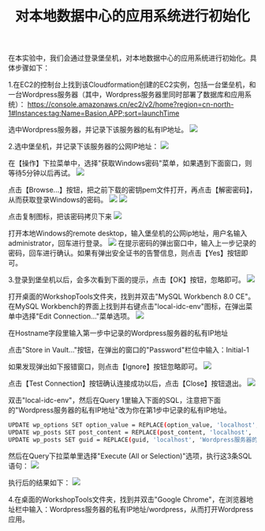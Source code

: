 ﻿---
title: "对本地数据中心的应用系统进行初始化"
chapter: false
weight: 22
---

在本实验中，我们会通过登录堡垒机，对本地数据中心的应用系统进行初始化。具体步骤如下：

1.在EC2的控制台上找到该Cloudformation创建的EC2实例，包括一台堡垒机，和一台Wordpress服务器（其中，Wordpress服务器里同时部署了数据库和应用系统）：
https://console.amazonaws.cn/ec2/v2/home?region=cn-north-1#Instances:tag:Name=Basion,APP;sort=launchTime

选中Wordpress服务器，并记录下该服务器的私有IP地址。
![](/images/CreateSourceEnv/getIDCWPIP.png)

2.选中堡垒机，并记录下该服务器的公网IP地址：
![](/images/CreateSourceEnv/getBastionIP.png)

在【操作】下拉菜单中，选择"获取Windows密码"菜单，如果遇到下面窗口，则等待5分钟以后再试。
![](/images/CreateSourceEnv/waitFourMins.png)

点击【Browse...】按钮，把之前下载的密钥pem文件打开，再点击【解密密码】，从而获取登录Windows的密码。
![](/images/CreateSourceEnv/getBastionPassword1.png)
![](/images/CreateSourceEnv/getBastionPassword2.png)

点击复制图标，把该密码拷贝下来
![](/images/CreateSourceEnv/getBastionPassword3.png)

打开本地Windows的remote desktop，输入堡垒机的公网ip地址，用户名输入administrator，回车进行登录。
![](/images/CreateSourceEnv/remotedesktop.png)
在提示密码的弹出窗口中，输入上一步记录的密码，回车进行确认。如果有弹出安全证书的告警信息，则点击【Yes】按钮即可。

3.登录到堡垒机以后，会多次看到下面的提示，点击【OK】按钮，忽略即可。
![](/images/CreateSourceEnv/ignoreMySQLError1.png)

打开桌面的WorkshopTools文件夹，找到并双击"MySQL Workbench 8.0 CE"。
在MySQL Workbench的界面上找到并右键点击"local-idc-env"图标，在弹出菜单中选择"Edit Connection..."菜单选项。
![](/images/CreateSourceEnv/editDBConnection1.png)

在Hostname字段里输入第一步中记录的Wordpress服务器的私有IP地址

点击"Store in Vault..."按钮，在弹出的窗口的"Password"栏位中输入：Initial-1

如果发现弹出如下报错窗口，则点击【Ignore】按钮忽略即可。
![](/images/CreateSourceEnv/ignoreMySQLError2.png)

点击【Test Connection】按钮确认连接成功以后，点击【Close】按钮退出。
![](/images/CreateSourceEnv/editDBConnection2.png)

双击"local-idc-env"，然后在Query 1里输入下面的SQL，注意把下面的"Wordpress服务器的私有IP地址"改为你在第1步中记录的私有IP地址。
```bash
UPDATE wp_options SET option_value = REPLACE(option_value, 'localhost', 'Wordpress服务器的私有IP地址') WHERE option_name = 'home' OR option_name = 'siteurl';
UPDATE wp_posts SET post_content = REPLACE(post_content, 'localhost', 'Wordpress服务器的私有IP地址');
UPDATE wp_posts SET guid = REPLACE(guid, 'localhost', 'Wordpress服务器的私有IP地址');
```

然后在Query下拉菜单里选择"Execute (All or Selection)"选项，执行这3条SQL语句：
![](/images/CreateSourceEnv/updateMetadata1.png)

执行后的结果如下：
![](/images/CreateSourceEnv/updateMetadata2.png)

4.在桌面的WorkshopTools文件夹，找到并双击"Google Chrome"，在浏览器地址栏中输入：Wordpress服务器的私有IP地址/wordpress，从而打开Wordpress应用。







 

